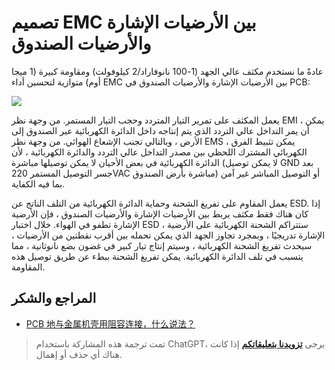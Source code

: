 # تصميم EMC بين الأرضيات الإشارة والأرضيات الصندوق

عادةً ما نستخدم مكثف عالي الجهد (1-100 نانوفاراد/2 كيلوفولت) ومقاومة كبيرة (1 ميجا أوم) متوازية لتحسين أداء EMC بين الأرضيات الإشارة والأرضيات الصندوق في PCB:

![](https://img.wiki-power.com/d/wiki-media/img/20220620162528.png)

يعمل المكثف على تمرير التيار المتردد وحجب التيار المستمر. من وجهة نظر EMI ، يمكن أن يمر التداخل عالي التردد الذي يتم إنتاجه داخل الدائرة الكهربائية عبر الصندوق إلى الأرض ، وبالتالي تجنب الإشعاع الهوائي. من وجهة نظر EMS ، يمكن تثبيط الفرق الكهربائي المشترك اللحظي بين مصدر التداخل عالي التردد والدائرة الكهربائية ، لأن الدائرة الكهربائية في بعض الأحيان لا يمكن توصيلها مباشرة (لا يمكن توصيل GND بعد جسر التوصيل المستمر 220VAC مباشرة بأرض الصندوق) أو التوصيل المباشر غير آمن بما فيه الكفاية.

يعمل المقاوم على تفريغ الشحنة وحماية الدائرة الكهربائية من التلف الناتج عن ESD. إذا كان هناك فقط مكثف يربط بين الأرضيات الإشارة والأرضيات الصندوق ، فإن الأرضية الإشارة تطفو في الهواء. خلال اختبار ESD ، ستتراكم الشحنة الكهربائية على الأرضية الإشارة تدريجيًا ، وبمجرد تجاوز الجهد الذي يمكن تحمله بين أقرب نقطتين من الأرضيات ، سيحدث تفريغ الشحنة الكهربائية ، وسيتم إنتاج تيار كبير في غضون بضع نانوثانية ، مما يتسبب في تلف الدائرة الكهربائية. يمكن تفريغ الشحنة ببطء عن طريق توصيل هذه المقاومة.

## المراجع والشكر

- [PCB 地与金属机壳用阻容连接，什么说法？](https://mp.weixin.qq.com/s/vAdoDyBed4uIfISrP0Zeyw)

> تمت ترجمة هذه المشاركة باستخدام ChatGPT، يرجى [**تزويدنا بتعليقاتكم**](https://github.com/linyuxuanlin/Wiki_MkDocs/issues/new) إذا كانت هناك أي حذف أو إهمال.